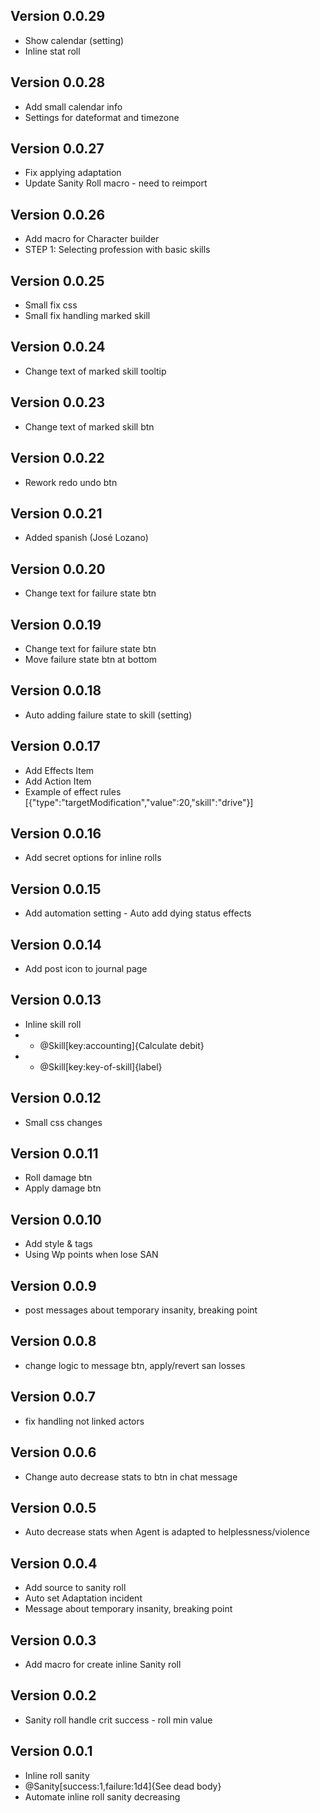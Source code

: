 ## Version 0.0.29
- Show calendar (setting)
- Inline stat roll

## Version 0.0.28
- Add small calendar info 
- Settings for dateformat and timezone

## Version 0.0.27
- Fix applying adaptation
- Update Sanity Roll macro - need to reimport

## Version 0.0.26
- Add macro for Character builder 
- STEP 1: Selecting profession with basic skills

## Version 0.0.25
- Small fix css
- Small fix handling marked skill

## Version 0.0.24
- Change text of marked skill tooltip

## Version 0.0.23
- Change text of marked skill btn

## Version 0.0.22
- Rework redo undo btn

## Version 0.0.21
- Added spanish (José Lozano)

## Version 0.0.20
- Change text for failure state btn

## Version 0.0.19
- Change text for failure state btn
- Move failure state btn at bottom

## Version 0.0.18
- Auto adding failure state to skill (setting)

## Version 0.0.17
- Add Effects Item
- Add Action Item
- Example of effect rules [{"type":"targetModification","value":20,"skill":"drive"}]

## Version 0.0.16
- Add secret options for inline rolls

## Version 0.0.15
- Add automation setting - Auto add dying status effects

## Version 0.0.14
- Add post icon to journal page

## Version 0.0.13
- Inline skill roll
- - @Skill[key:accounting]{Calculate debit}
- - @Skill[key:key-of-skill]{label}

## Version 0.0.12
- Small css changes

## Version 0.0.11
- Roll damage btn
- Apply damage btn

## Version 0.0.10
- Add style & tags
- Using Wp points when lose SAN

## Version 0.0.9
- post messages about temporary insanity, breaking point

## Version 0.0.8
- change logic to message btn, apply/revert san losses

## Version 0.0.7
- fix handling not linked actors

## Version 0.0.6
- Change auto decrease stats to btn in chat message

## Version 0.0.5
- Auto decrease stats when Agent is adapted to helplessness/violence

## Version 0.0.4
- Add source to sanity roll
- Auto set Adaptation incident
- Message about temporary insanity, breaking point

## Version 0.0.3
- Add macro for create inline Sanity roll

## Version 0.0.2
- Sanity roll handle crit success - roll min value

## Version 0.0.1
- Inline roll sanity
- @Sanity[success:1,failure:1d4]{See dead body}
- Automate inline roll sanity decreasing